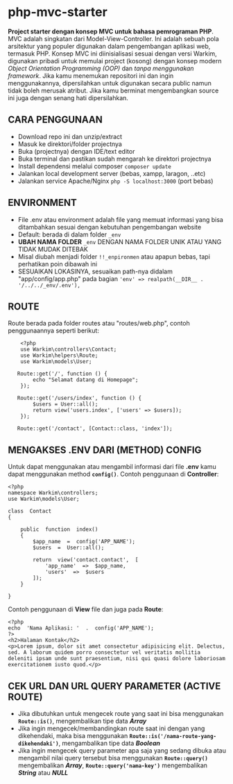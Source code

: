 # php-mvc-starter

**Project starter dengan konsep MVC untuk bahasa pemrograman PHP**. MVC adalah singkatan dari Model-View-Controller. Ini adalah sebuah pola arsitektur yang populer digunakan dalam pengembangan aplikasi web, termasuk PHP.
Konsep MVC ini diinisialisasi sesuai dengan versi Warkim, digunakan pribadi untuk memulai project (kosong) dengan konsep modern _Object Orientation Programming (OOP)_ dan _tanpa menggunakan framework_.
Jika kamu menemukan repositori ini dan ingin menggunakannya, dipersilahkan untuk digunakan secara public namun tidak boleh merusak atribut.
Jika kamu berminat mengembangkan source ini juga dengan senang hati dipersilahkan.

## CARA PENGGUNAAN

- Download repo ini dan unzip/extract
- Masuk ke direktori/folder projectnya
- Buka (projectnya) dengan IDE/text editor
- Buka terminal dan pastikan sudah mengarah ke direktori projectnya
- Install dependensi melalui composer `composer update`
- Jalankan local development server (bebas, xampp, laragon, ..etc)
- Jalankan service Apache/Nginx `php -S localhost:3000` (port bebas)

## ENVIRONMENT

- File .env atau environment adalah file yang memuat informasi yang bisa ditambahkan sesuai dengan kebutuhan pengembangan website
- Default: berada di dalam folder `_env`
- **UBAH NAMA FOLDER** `_env` DENGAN NAMA FOLDER UNIK ATAU YANG TIDAK MUDAK DITEBAK
- Misal diubah menjadi folder `!!_enpironmen` atau apapun bebas, tapi perhatikan poin dibawah ini
- SESUAIKAN LOKASINYA, sesuaikan path-nya didalam "app/config/app.php" pada bagian `'env' => realpath(__DIR__ . '/../../_env/.env'),`

## ROUTE

Route berada pada folder routes atau "routes/web.php", contoh penggunaannya seperti berikut:

        <?php
        use Warkim\controllers\Contact;
        use Warkim\helpers\Route;
        use Warkim\models\User;

       Route::get('/', function () {
            echo "Selamat datang di Homepage";
        });

       Route::get('/users/index', function () {
            $users = User::all();
            return view('users.index', ['users' => $users]);
        });

       Route::get('/contact', [Contact::class, 'index']);

## MENGAKSES .ENV DARI (METHOD) CONFIG

Untuk dapat menggunakan atau mengambil informasi dari file **.env** kamu dapat menggunakan method **`config()`**. Contoh penggunaan di **Controller**:

    <?php
    namespace Warkim\controllers;
    use Warkim\models\User;

    class  Contact
    {

        public  function  index()
        {
    	    $app_name  =  config('APP_NAME');
    	    $users  =  User::all();

    	    return  view('contact.contact',  [
    		    'app_name'  =>  $app_name,
    		    'users'  =>  $users
    	    ]);
        }

    }

Contoh penggunaan di **View** file dan juga pada **Route**:

    <?php
    echo  'Nama Aplikasi: '  .  config('APP_NAME');
    ?>
    <h2>Halaman Kontak</h2>
    <p>Lorem ipsum, dolor sit amet consectetur adipisicing elit. Delectus, sed. A laborum quidem porro consectetur vel veritatis mollitia deleniti ipsam unde sunt praesentium, nisi qui quasi dolore laboriosam exercitationem iusto quod.</p>

## CEK URL DAN URL QUERY PARAMETER (ACTIVE ROUTE)

- Jika dibutuhkan untuk mengecek route yang saat ini bisa menggunakan **`Route::is()`**, mengembalikan tipe data **_Array_**
- Jika ingin mengecek/membandingkan route saat ini dengan yang dikehendaki, maka bisa menggunakan **`Route::is('/nama-route-yang-dikehendaki')`**, mengambalikan tipe data **_Boolean_**
- Jika ingin mengecek query parameter apa saja yang sedang dibuka atau mengambil nilai query tersebut bisa menggunakan **`Route::query()`** mengembalikan **_Array_**, **`Route::query('nama-key')`** mengembalikan **_String_** atau **_NULL_**
